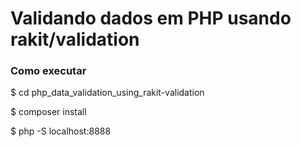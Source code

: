 # Validando dados em PHP usando rakit/validation

### Como executar
$ cd php_data_validation_using_rakit-validation

$ composer install 

$ php -S localhost:8888
